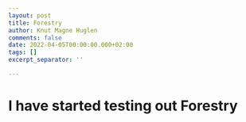 ```yaml
---
layout: post
title: Forestry
author: Knut Magne Huglen
comments: false
date: 2022-04-05T00:00:00.000+02:00
tags: []
excerpt_separator: ''

---
```

# **I have started testing out Forestry**